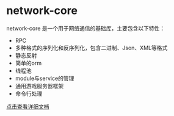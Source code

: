 # network-core
network-core 是一个用于网络通信的基础库，主要包含以下特性：
- RPC
- 多种格式的序列化和反序列化，包含二进制、Json、XML等格式
- 静态反射
- 简单的orm
- 线程池
- module与service的管理
- 通用游戏服务器框架
- 命令行处理

[点击查看详细文档](https://github.com/hbccdf/network-core/wiki)